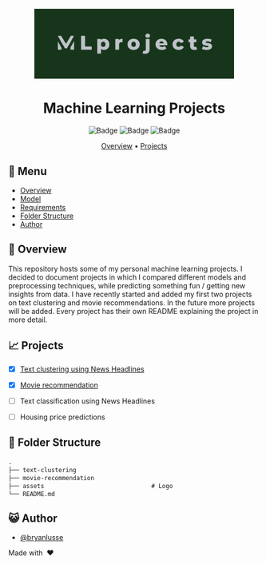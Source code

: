 <div align="center">

<img src="assets/logo.png" alt="drawing" width="400"/> <br />

# Machine Learning Projects

![Badge](https://img.shields.io/github/languages/code-size/bryanlusse/ml-projects)
![Badge](https://img.shields.io/github/languages/count/bryanlusse/ml-projects)
![Badge](https://img.shields.io/github/last-commit/bryanlusse/ml-projects)

[Overview](#scroll-overview)
•
[Projects](#chart_with_upwards_trend-model)
</div>

## :bookmark_tabs: Menu

- [Overview](#scroll-overview)
- [Model](#chart_with_upwards_trend-model)
- [Requirements](#exclamation-requirements)
- [Folder Structure](#open_file_folder-folder-structure)
- [Author](#smiley_cat-author)

## :scroll: Overview

This repository hosts some of my personal machine learning projects. I decided to document projects in which I compared different models and preprocessing techniques, while predicting something fun / getting new insights from data. I have recently started and added my first two projects on text clustering and movie recommendations. In the future more projects will be added. Every project has their own README explaining the project in more detail.


## :chart_with_upwards_trend: Projects

- [x] [Text clustering using News Headlines](https://github.com/bryanlusse/ml-projects/tree/master/text-clustering)
- [x] [Movie recommendation](https://github.com/bryanlusse/ml-projects/tree/master/movie-recommendation)
- [ ] Text classification using News Headlines
- [ ] Housing price predictions


## :open_file_folder: Folder Structure

```
.
├── text-clustering                     
├── movie-recommendation                
├── assets                              # Logo
└── README.md
```

## :smiley_cat: Author

- [@bryanlusse](https://github.com/bryanlusse)

Made with &nbsp;❤️&nbsp;